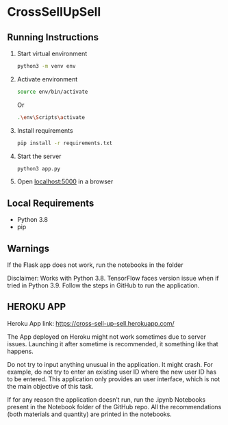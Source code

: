# CrossSellUpSell

## Running Instructions

1. Start virtual environment

   ```bash
   python3 -m venv env
   ```

2. Activate environment

   ```bash
   source env/bin/activate
   ```

   Or

   ```bash
   .\env\Scripts\activate
   ```

3. Install requirements

   ```bash
   pip install -r requirements.txt
   ```

4. Start the server

   ```bash
   python3 app.py
   ```

4. Open [localhost:5000](http://localhost:5000) in a browser

## Local Requirements

* Python 3.8
* pip

## Warnings

If the Flask app does not work, run the notebooks in the folder

Disclaimer: Works with Python 3.8. TensorFlow faces version issue 
when if tried in Python 3.9. Follow the steps in GitHub to run the application.

## HEROKU APP

Heroku App link: https://cross-sell-up-sell.herokuapp.com/

The App deployed on Heroku might not work sometimes due to server issues. 
Launching it after sometime is recommended, it something like that happens. 

Do not try to input anything unusual in the application. It might crash. 
For example, do not try to enter an existing user ID where the new user ID 
has to be entered. This application only provides an user interface, 
which is not the main objective of this task.

If for any reason the application doesn’t run, run the .ipynb Notebooks 
present in the Notebook folder of the GitHub repo. All the recommendations 
(both materials and quantity) are printed in the notebooks.
